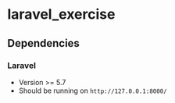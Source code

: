 # laravel_exercise


## Dependencies

### Laravel

- Version >= 5.7
- Should be running on `http://127.0.0.1:8000/` 